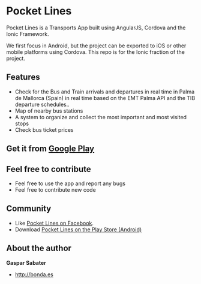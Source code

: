 Pocket Lines
============

Pocket Lines is a Transports App built using AngularJS, Cordova and the Ionic Framework.

We first focus in Android, but the project can be exported to iOS or other mobile platforms using Cordova. This repo is for the Ionic fraction of the project.

## Features
* Check for the Bus and Train arrivals and departures in real time in Palma de Mallorca (Spain) in real time based on the EMT Palma API and the TIB departure schedules..
* Map of nearby bus stations
* A system to organize and collect the most important and most visited stops
* Check bus ticket prices

## Get it from [Google Play](https://play.google.com/store/apps/details?id=es.bonda.pocketlines)

## Feel free to contribute

* Feel free to use the app and report any bugs
* Feel free to contribute new code

## Community
* Like [Pocket Lines on Facebook](https://www.facebook.com/PocketLines).
* Download [Pocket Lines on the Play Store (Android)]()

## About the author

**Gaspar Sabater**
+ <http://bonda.es>
